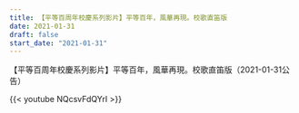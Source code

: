 ```yaml
---
title: 【平等百周年校慶系列影片】平等百年，風華再現。校歌直笛版
date: 2021-01-31
draft: false
start_date: "2021-01-31"
---
```


【平等百周年校慶系列影片】平等百年，風華再現。校歌直笛版（2021-01-31公告）

{{< youtube NQcsvFdQYrI >}}